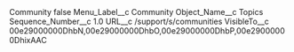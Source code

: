 <?xml version="1.0" encoding="UTF-8"?>
<CustomMetadata xmlns="http://soap.sforce.com/2006/04/metadata" xmlns:xsi="http://www.w3.org/2001/XMLSchema-instance" xmlns:xsd="http://www.w3.org/2001/XMLSchema">
    <label>Community</label>
    <protected>false</protected>
    <values>
        <field>Menu_Label__c</field>
        <value xsi:type="xsd:string">Community</value>
    </values>
    <values>
        <field>Object_Name__c</field>
        <value xsi:type="xsd:string">Topics</value>
    </values>
    <values>
        <field>Sequence_Number__c</field>
        <value xsi:type="xsd:double">1.0</value>
    </values>
    <values>
        <field>URL__c</field>
        <value xsi:type="xsd:string">/support/s/communities</value>
    </values>
    <values>
        <field>VisibleTo__c</field>
        <value xsi:type="xsd:string">00e29000000DhbN,00e29000000DhbO,00e29000000DhbP,00e29000000DhixAAC</value>
    </values>
</CustomMetadata>

